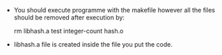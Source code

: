
- You should execute programme with the makefile however all the files should be removed after execution by:

	 rm  libhash.a test integer-count hash.o

- libhash.a file is created inside the file you put the code.
